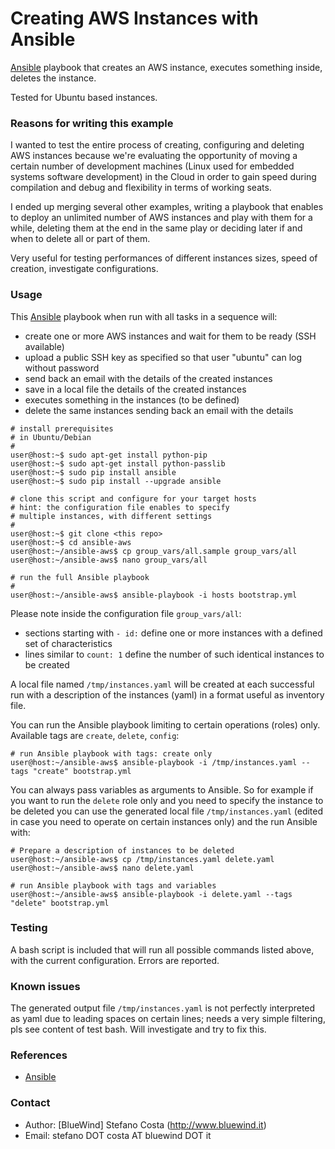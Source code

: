 # Creating AWS Instances with Ansible

[Ansible](http://www.ansible.com) playbook that creates an AWS instance, executes something inside, deletes the instance.

Tested for Ubuntu based instances.

### Reasons for writing this example

I wanted to test the entire process of creating, configuring and
deleting AWS instances because we're evaluating the opportunity of
moving a certain number of development machines (Linux used for embedded
systems software development) in the Cloud in order to gain speed during
compilation and debug and flexibility in terms of working seats.

I ended up merging several other examples, writing a playbook that
enables to deploy an unlimited number of AWS instances and play with
them for a while, deleting them at the end in the same play or
deciding later if and when to delete all or part of them.

Very useful for testing performances of different instances sizes,
speed of creation, investigate configurations.


### Usage

This [Ansible](http://www.ansible.com) playbook when run with all tasks
in a sequence will:

* create one or more AWS instances and wait for them to be ready (SSH available)
* upload a public SSH key as specified so that user "ubuntu" can log without password
* send back an email with the details of the created instances
* save in a local file the details of the created instances
* executes something in the instances (to be defined)
* delete the same instances sending back an email with the details


```
# install prerequisites
# in Ubuntu/Debian
#
user@host:~$ sudo apt-get install python-pip
user@host:~$ sudo apt-get install python-passlib
user@host:~$ sudo pip install ansible
user@host:~$ sudo pip install --upgrade ansible

# clone this script and configure for your target hosts
# hint: the configuration file enables to specify
# multiple instances, with different settings
#
user@host:~$ git clone <this repo>
user@host:~$ cd ansible-aws
user@host:~/ansible-aws$ cp group_vars/all.sample group_vars/all
user@host:~/ansible-aws$ nano group_vars/all

# run the full Ansible playbook
#
user@host:~/ansible-aws$ ansible-playbook -i hosts bootstrap.yml
```

Please note inside the configuration file ```group_vars/all```:

  - sections starting with ```- id:``` define one or more instances
    with a defined set of characteristics
  - lines similar to ```count: 1``` define the number of such
    identical instances to be created

A local file named ```/tmp/instances.yaml``` will be created at each
successful run with a description of the instances (yaml) in a format
useful as inventory file.

You can run the Ansible playbook limiting to certain operations (roles)
only. Available tags are ```create```, ```delete```, ```config```:

```
# run Ansible playbook with tags: create only
user@host:~/ansible-aws$ ansible-playbook -i /tmp/instances.yaml --tags "create" bootstrap.yml
```

You can always pass variables as arguments to Ansible.
So for example if you want to run the ```delete``` role only and you
need to specify the instance to be deleted you can use the generated
local file ```/tmp/instances.yaml``` (edited in case you need to operate
on certain instances only) and the run Ansible with:

```
# Prepare a description of instances to be deleted
user@host:~/ansible-aws$ cp /tmp/instances.yaml delete.yaml
user@host:~/ansible-aws$ nano delete.yaml

# run Ansible playbook with tags and variables
user@host:~/ansible-aws$ ansible-playbook -i delete.yaml --tags "delete" bootstrap.yml
```

### Testing

A bash script is included that will run all possible commands listed
above, with the current configuration. Errors are reported.

### Known issues

The generated output file ```/tmp/instances.yaml``` is not perfectly
interpreted as yaml due to leading spaces on certain lines; needs
a very simple filtering, pls see content of test bash. Will investigate
and try to fix this.

### References

* [Ansible](http://www.ansible.com/)

### Contact

* Author: [BlueWind] Stefano Costa (http://www.bluewind.it)
* Email: stefano DOT costa AT bluewind DOT it

